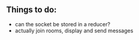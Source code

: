 Things to do:
-------------

 - can the socket be stored in a reducer?
 - actually join rooms, display and send messages
